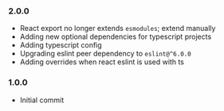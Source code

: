 ### 2.0.0
* React export no longer extends `esmodules`; extend manually
* Adding new optional dependencies for typescript projects
* Adding typescript config
* Upgrading eslint peer dependency to `eslint@^6.0.0`
* Adding overrides when react eslint is used with ts

### 1.0.0
* Initial commit